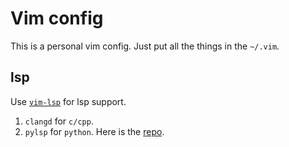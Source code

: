 # Vim config

This is a personal vim config. Just put all the things in the `~/.vim`.

## lsp

Use [`vim-lsp`](https://github.com/prabirshrestha/vim-lsp) for lsp support. 
1. `clangd` for `c/cpp`.
2. `pylsp` for `python`. Here is the [repo](https://github.com/python-lsp/python-lsp-server).
